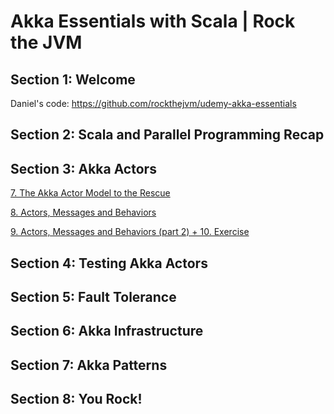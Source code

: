 # Akka Essentials with Scala | Rock the JVM

## Section 1: Welcome

Daniel's code: https://github.com/rockthejvm/udemy-akka-essentials

## Section 2: Scala and Parallel Programming Recap

## Section 3: Akka Actors

[7. The Akka Actor Model to the Rescue](src/main/scala/part2actors/L7Akka.md)

[8. Actors, Messages and Behaviors](src/main/scala/part2actors/L8ActorsIntro.scala)

[9. Actors, Messages and Behaviors (part 2) + 10. Exercise](src/main/scala/part2actors/L9ActorCapabilities.scala)

## Section 4: Testing Akka Actors

## Section 5: Fault Tolerance

## Section 6: Akka Infrastructure

## Section 7: Akka Patterns

## Section 8: You Rock!
